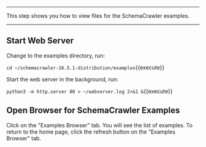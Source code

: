 -----

This step shows you how to view files for the SchemaCrawler examples.

-----

## Start Web Server

Change to the examples directory, run:

`cd ~/schemacrawler-16.5.1-distribution/examples`{{execute}}

Start the web server in the background, run:

`python3 -m http.server 80 > ~/webserver.log 2>&1 &`{{execute}}

## Open Browser for SchemaCrawler Examples

Click on the "Examples Browser" tab. You will see the list of examples. To return to the home page, click the refresh button on the "Examples Browser" tab.
